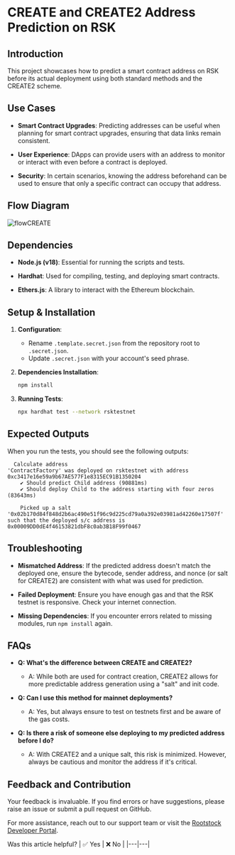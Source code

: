 
# **CREATE and CREATE2 Address Prediction on RSK**

## **Introduction**
This project showcases how to predict a smart contract address on RSK before its actual deployment using both standard methods and the CREATE2 scheme.

## **Use Cases**
- **Smart Contract Upgrades**: Predicting addresses can be useful when planning for smart contract upgrades, ensuring that data links remain consistent.
  
- **User Experience**: DApps can provide users with an address to monitor or interact with even before a contract is deployed.
  
- **Security**: In certain scenarios, knowing the address beforehand can be used to ensure that only a specific contract can occupy that address.

## **Flow Diagram**

![flowCREATE](https://github.com/AntonyWilliam/CREATE/assets/54343267/7bdc1c00-ca87-4b3c-a0e6-6bd497d3d23f "The current diagram is a flowchart that represents the steps involved in initializing the environment, configuring it, predicting and deploying an address, and checking for troubleshooting. Here is a text description of the flow:
Start")


## **Dependencies**
- **Node.js (v18)**: Essential for running the scripts and tests.
  
- **Hardhat**: Used for compiling, testing, and deploying smart contracts.
  
- **Ethers.js**: A library to interact with the Ethereum blockchain.

## **Setup & Installation**

1. **Configuration**:
   - Rename `.template.secret.json` from the repository root to `.secret.json`.
   - Update `.secret.json` with your account's seed phrase.

2. **Dependencies Installation**:
   ```bash
   npm install
   ```

3. **Running Tests**:
   ```bash
   npx hardhat test --network rsktestnet
   ```

## **Expected Outputs**

When you run the tests, you should see the following outputs:

```plaintext
  Calculate address
'ContractFactory' was deployed on rsktestnet with address 0xc3417e16e59a9b67AE577F1e8315EC91B1350204
    ✔ Should predict Child address (90881ms)
    ✔ Should deploy Child to the address starting with four zeros (83643ms)

    Picked up a salt '0x02b170d84f848d2b6ac490e51f96c9d225cd79a0a392e03981ad42260e17507f' such that the deployed s/c address is 0x00009DD0dE4f46153821dbF8c0ab3B18F99f0467
```


## **Troubleshooting**
- **Mismatched Address**: If the predicted address doesn't match the deployed one, ensure the bytecode, sender address, and nonce (or salt for CREATE2) are consistent with what was used for prediction.

- **Failed Deployment**: Ensure you have enough gas and that the RSK testnet is responsive. Check your internet connection.

- **Missing Dependencies**: If you encounter errors related to missing modules, run `npm install` again.

## **FAQs**
- **Q: What's the difference between CREATE and CREATE2?**
  - A: While both are used for contract creation, CREATE2 allows for more predictable address generation using a "salt" and init code.

- **Q: Can I use this method for mainnet deployments?**
  - A: Yes, but always ensure to test on testnets first and be aware of the gas costs.

- **Q: Is there a risk of someone else deploying to my predicted address before I do?**
  - A: With CREATE2 and a unique salt, this risk is minimized. However, always be cautious and monitor the address if it's critical.

## **Feedback and Contribution**
Your feedback is invaluable. If you find errors or have suggestions, please raise an issue or submit a pull request on GitHub.

For more assistance, reach out to our support team or visit the [Rootstock Developer Portal](https://dev.rootstock.io/).

Was this article helpful?
| ✅ Yes | ❌ No |
|---|---|

